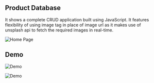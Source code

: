 ## Product Database

It shows a complete CRUD application built using JavaScript. It features flexibility of using image tag in place of image url as it makes use of unsplash api to fetch the required images in real-time.

![Home Page](https://github.com/lalitsheoran/p-projects/blob/master/Product%Database/references/home.png)

## Demo

![Demo](https://i.imgur.com/WNdSnkO.gif)

![Demo](https://i.imgur.com/RANC8j7.gif)




